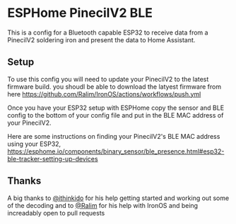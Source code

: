 # ESPHome PinecilV2 BLE
This is a config for a Bluetooth capable ESP32 to receive data from a PinecilV2 soldering iron and present the data to Home Assistant.

## Setup
To use this config you will need to update your PinecilV2 to the latest firmware build. you shoudl be able to download the latyest firmware from here https://github.com/Ralim/IronOS/actions/workflows/push.yml

Once you have your ESP32 setup with ESPHome copy the sensor and BLE config to the bottom of your config file and put in the BLE MAC address of your PinecilV2.

Here are some instructions on finding your PinecilV2's BLE MAC address using your ESP32, https://esphome.io/components/binary_sensor/ble_presence.html#esp32-ble-tracker-setting-up-devices

## Thanks
A big thanks to [@ithinkido](https://www.github.com/ithinkido) for his help getting started and working out some of the decoding and to [@Ralim](https://github.com/Ralim) for his help with IronOS and being increadably open to pull requests
